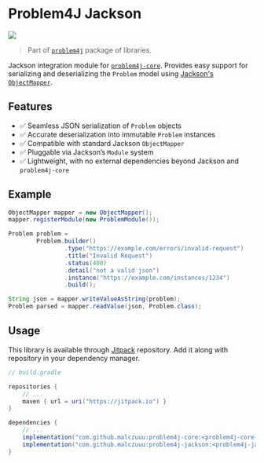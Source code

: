# Problem4J Jackson

[![](https://jitpack.io/v/malczuuu/problem4j-jackson.svg)](https://jitpack.io/#malczuuu/problem4j-jackson)

> Part of [`problem4j`][problem4j] package of libraries.

Jackson integration module for [`problem4j-core`][problem4j-core]. Provides easy support for serializing and
deserializing the `Problem` model using [Jackson's `ObjectMapper`][jackson].

## Features

- ✅ Seamless JSON serialization of `Problem` objects
- ✅ Accurate deserialization into immutable `Problem` instances
- ✅ Compatible with standard Jackson `ObjectMapper`
- ✅ Pluggable via Jackson’s `Module` system
- ✅ Lightweight, with no external dependencies beyond Jackson and `problem4j-core`

## Example

```java
ObjectMapper mapper = new ObjectMapper();
mapper.registerModule(new ProblemModule());

Problem problem =
        Problem.builder()
                .type("https://example.com/errors/invalid-request")
                .title("Invalid Request")
                .status(400)
                .detail("not a valid json")
                .instance("https://example.com/instances/1234")
                .build();

String json = mapper.writeValueAsString(problem);
Problem parsed = mapper.readValue(json, Problem.class);
```

## Usage

This library is available through [Jitpack][jitpack] repository. Add it along with repository in your dependency
manager.

```groovy
// build.gradle

repositories {
    // ...
    maven { url = uri("https://jitpack.io") }
}

dependencies {
    // ...
    implementation("com.github.malczuuu:problem4j-core:<problem4j-core-version>")
    implementation("com.github.malczuuu:problem4j-jackson:<problem4j-jackson-version>")
}
```

[problem4j]: https://github.com/malczuuu/problem4j

[problem4j-core]: https://github.com/malczuuu/problem4j-core

[jackson]: https://github.com/FasterXML/jackson

[jitpack]: https://jitpack.io/#malczuuu/problem4j-jackson
